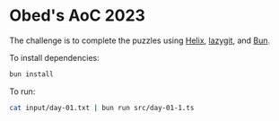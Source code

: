 # Obed's AoC 2023

The challenge is to complete the puzzles using [Helix](https://helix-editor.com/),
[lazygit](https://github.com/jesseduffield/lazygit), and [Bun](https://bun.sh/).

To install dependencies:

```bash
bun install
```

To run:

```bash
cat input/day-01.txt | bun run src/day-01-1.ts
```
